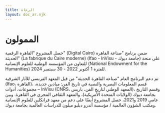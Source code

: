 ```yaml
---
title: الرعاة
layout: doc_ar.njk
---
```

<!DOCTYPE html>
<html lang="ar">
<head>
  <meta charset="UTF-8">
  <meta name="viewport" content="width=device-width, initial-scale=1.0">
  <title>الممولون</title>
</head>
<body>

  <h1>الممولون</h1>

  <p lang="ar">حصل المشروع "القاهرة الرقمية" (Digital Cairo) ضمن برنامج "صناعة القاهرة الحديثة" (La fabrique du Caire moderne) (Ifao - InVisu - جامعة ديوك) على منحة للتعاون من المؤسسة الوطنية للعلوم الإنسانية (National Endowment for the Humanities) للفترة 1 أكتوبر 2022 - 30 سبتمبر 2024.</p>

  <p lang="ar">تم دعم البرنامج العام "صناعة القاهرة الحديثة" من قبل المعهد الفرنسي للآثار الشرقية (Ifao، القاهرة)، قسم المعلومات البصرية والنصية في تاريخ الفن: ميادين جديدة، مجموعات، أدوات – InVisu (CNRS، المعهد الوطني لتاريخ الفن، باريس)، وقسم التاريخ بجامعة ديوك (الولايات المتحدة الأمريكية)، والمعهد الثقافي المجري في القاهرة. وبين عامي 2019 و2021، حصل المشروع أيضًا على دعم من معهد فرانكلين للعلوم الإنسانية ومكتب الشؤون العالمية / مؤسسة أندرو دبليو ميلون للدراسات العالمية بجامعة ديوك.</p>

</body>
</html>
